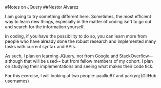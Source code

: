 #Notes on JQuery
##Nestor Alvarez

I am going to try something different here. Sometimes, the most efficient way to learn new things,
especially in the matter of coding isn't to go out and search for the information yourself.

In coding, if you have the possibility to do so, you can learn more from people who have already
done the robust research and implemented many tasks with current syntax and APIs.

As such, I plan on learning JQuery, not from Google and StackOverflow--although that will be used--
but from fellow members of my cohort. I plan on studying their implementations and seeing what makes
their code tick. 

For this exercise, I will looking at two people: paulliu87 and parkynj (GitHub usernames)

